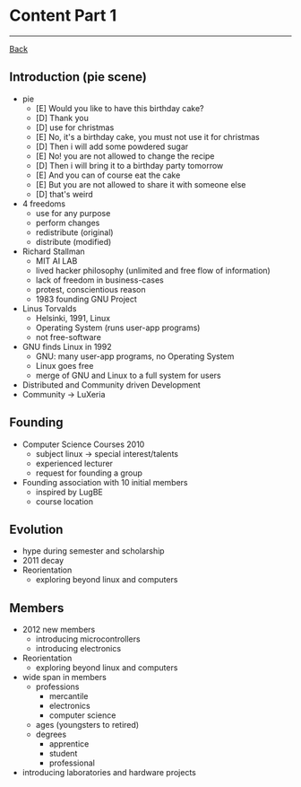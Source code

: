 # Content Part 1
---

[Back](README.md)

## Introduction (pie scene)
- pie
    - [E] Would you like to have this birthday cake?
    - [D] Thank you
    - [D] use for christmas
    - [E] No, it's a birthday cake, you must not use it for  christmas
    - [D] Then i will add some powdered sugar
    - [E] No! you are not allowed to change the recipe
    - [D] Then i will bring it to a birthday party tomorrow
    - [E] And you can of course eat the cake
    - [E] But you are not allowed to share it with someone else
    - [D] that's weird
- 4 freedoms
    - use for any purpose
    - perform changes
    - redistribute (original)
    - distribute (modified)
- Richard Stallman
    - MIT AI LAB
    - lived hacker philosophy (unlimited and free flow of information)
    - lack of freedom in business-cases
    - protest, conscientious reason
    - 1983 founding GNU Project
- Linus Torvalds
    - Helsinki, 1991, Linux
    - Operating System (runs user-app programs)
    - not free-software
- GNU finds Linux in 1992
    - GNU: many user-app programs, no Operating System
    - Linux goes free
    - merge of GNU and Linux to a full system for users
- Distributed and Community driven Development
- Community -> LuXeria

## Founding
- Computer Science Courses 2010
    - subject linux -> special interest/talents
    - experienced lecturer
    - request for founding a group
- Founding association with 10 initial members
    - inspired by LugBE
    - course location

## Evolution
- hype during semester and scholarship
- 2011 decay
- Reorientation 
    - exploring beyond linux and computers

## Members
- 2012 new members
    - introducing microcontrollers
    - introducing electronics
- Reorientation 
    - exploring beyond linux and computers
- wide span in members
    - professions
        - mercantile
        - electronics
        - computer science
    - ages (youngsters to retired)
    - degrees
        - apprentice
        - student
        - professional
- introducing laboratories and hardware projects
